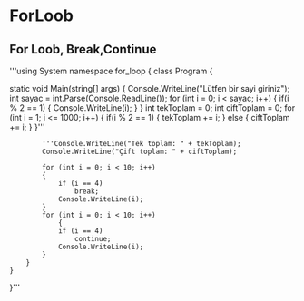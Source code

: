 # ForLoob
## For Loob, Break,Continue

'''using System
namespace for_loop
{
    class Program
    {

static void Main(string[] args)
        {
            Console.WriteLine("Lütfen bir sayi giriniz");
            int sayac = int.Parse(Console.ReadLine());
            for (int i = 0; i < sayac; i++)
              {
                if(i % 2 == 1)
                {
                    Console.WriteLine(i);
                }
            }
              int tekToplam = 0;
              int ciftToplam = 0;
            for (int i = 1; i <= 1000; i++)
              {
                if(i % 2 == 1)
                {
                    tekToplam += i;
                }
                else
                {
                    ciftToplam += i;
                }
            }'''

            '''Console.WriteLine("Tek toplam: " + tekToplam);
            Console.WriteLine("Çift toplam: " + ciftToplam);

            for (int i = 0; i < 10; i++)
            {
                if (i == 4)
                    break;
                Console.WriteLine(i);
            }
            for (int i = 0; i < 10; i++)
                {
                if (i == 4)
                    continue;
                Console.WriteLine(i);
            }
        }
    }
}'''


